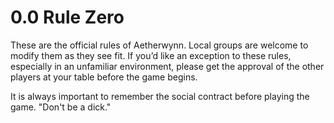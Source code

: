 # 0.0 Rule Zero

<!-- One rule to rule them all, one rule to find them; One rule to bring them all, and in the d20 bind them. -->

These are the official rules of Aetherwynn. Local groups are welcome to modify them as they see fit. If you’d like an exception to these rules, especially in an unfamiliar environment, please get the approval of the other players at your table before the game begins.

It is always important to remember the social contract before playing the game. "Don't be a dick."
